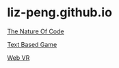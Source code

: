 # liz-peng.github.io
[The Nature Of Code](https://liz-peng.github.io/TheNatureOfCode/autonomous-agents.html)

[Text Based Game](https://liz-peng.github.io/TextBasedGame/Dinner's%20not%20ready.html)

[Web VR](https://liz-peng.github.io/WebVR/)
